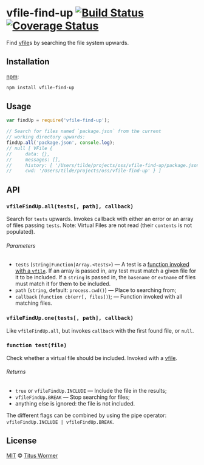 # vfile-find-up [![Build Status][travis-badge]][travis] [![Coverage Status][codecov-badge]][codecov]

Find [vfile][]s by searching the file system upwards.

## Installation

[npm][]:

```bash
npm install vfile-find-up
```

## Usage

```js
var findUp = require('vfile-find-up');

// Search for files named `package.json` from the current
// working directory upwards:
findUp.all('package.json', console.log);
// null [ VFile {
//     data: {},
//     messages: [],
//     history: [ '/Users/tilde/projects/oss/vfile-find-up/package.json' ],
//     cwd: '/Users/tilde/projects/oss/vfile-find-up' } ]
```

## API

### `vfileFindUp.all(tests[, path], callback)`

Search for `tests` upwards.  Invokes callback with either an error
or an array of files passing `tests`.
Note: Virtual Files are not read (their `contents` is not populated).

###### Parameters

*   `tests` (`string|Function|Array.<tests>`)
    — A test is a [function invoked with a `vfile`][test].
    If an array is passed in, any test must match a given file for it
    to be included.
    If a `string` is passed in, the `basename` or `extname` of files
    must match it for them to be included.
*   `path` (`string`, default: `process.cwd()`)
    — Place to searching from;
*   `callback` (`function cb(err[, files])`);
    — Function invoked with all matching files.

### `vfileFindUp.one(tests[, path], callback)`

Like `vfileFindUp.all`, but invokes `callback` with the first found
file, or `null`.

### `function test(file)`

Check whether a virtual file should be included.  Invoked with a
[vfile][].

###### Returns

*   `true` or `vfileFindUp.INCLUDE` — Include the file in the results;
*   `vfileFindUp.BREAK` — Stop searching for files;
*   anything else is ignored: the file is not included.

The different flags can be combined by using the pipe operator:
`vfileFindUp.INCLUDE | vfileFindUp.BREAK`.

## License

[MIT][license] © [Titus Wormer][author]

<!-- Definitions -->

[travis-badge]: https://img.shields.io/travis/wooorm/vfile-find-up.svg

[travis]: https://travis-ci.org/wooorm/vfile-find-up

[codecov-badge]: https://img.shields.io/codecov/c/github/wooorm/vfile-find-up.svg

[codecov]: https://codecov.io/github/wooorm/vfile-find-up

[npm]: https://docs.npmjs.com/cli/install

[license]: LICENSE

[author]: http://wooorm.com

[vfile]: https://github.com/wooorm/vfile

[test]: #function-testfile

